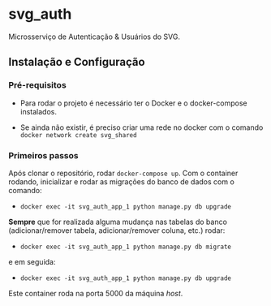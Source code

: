 # svg_auth
Microsserviço de Autenticação &amp; Usuários do SVG.

## Instalação e Configuração

### Pré-requisitos

- Para rodar o projeto é necessário ter o Docker e o docker-compose instalados.

- Se ainda não existir, é preciso criar uma rede no docker com o comando `docker network create svg_shared`

### Primeiros passos

Após clonar o repositório, rodar `docker-compose up`. Com o container rodando, inicializar e rodar as migrações do banco de dados com o comando:

- `docker exec -it svg_auth_app_1 python manage.py db upgrade`

**Sempre** que for realizada alguma mudança nas tabelas do banco (adicionar/remover tabela, adicionar/remover coluna, etc.) rodar:

- `docker exec -it svg_auth_app_1 python manage.py db migrate` 

e em seguida:

- `docker exec -it svg_auth_app_1 python manage.py db upgrade`

Este container roda na porta 5000 da máquina _host_.
